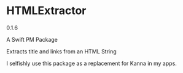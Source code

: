 # HTMLExtractor
0.1.6

A Swift PM Package

Extracts title and links from an HTML String

I selfishly use  this package as a replacement for Kanna in my apps.
